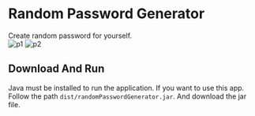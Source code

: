 # Random Password Generator
Create random password for yourself.<br/>
![p1](https://user-images.githubusercontent.com/90919011/216146888-579e573e-9952-4248-9331-c6d667205926.png)
![p2](https://user-images.githubusercontent.com/90919011/216146933-4f0ea0b6-d24d-499f-9ce4-662698f0c0de.png)

## Download And Run
Java must be installed to run the application. If you want to use this app. Follow the path ``dist/randomPasswordGenerator.jar``. And download the jar file.